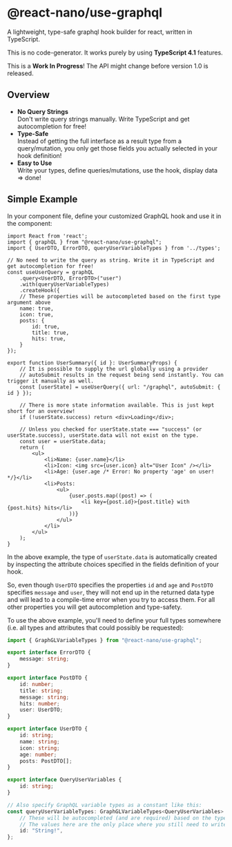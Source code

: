 # @react-nano/use-graphql

A lightweight, type-safe graphql hook builder for react, written in TypeScript.

This is no code-generator. It works purely by using **TypeScript 4.1** features.

This is a **Work In Progress**! The API might change before version 1.0 is released.

## Overview

- **No Query Strings**\
Don't write query strings manually. Write TypeScript and get autocompletion for free!
- **Type-Safe**\
Instead of getting the full interface as a result type from a query/mutation, you only get those fields you actually selected in your hook definition!
- **Easy to Use**\
Write your types, define queries/mutations, use the hook, display data => done!

## Simple Example

In your component file, define your customized GraphQL hook and use it in the component:
```tsx
import React from 'react';
import { graphQL } from "@react-nano/use-graphql";
import { UserDTO, ErrorDTO, queryUserVariableTypes } from '../types';

// No need to write the query as string. Write it in TypeScript and get autocompletion for free!
const useUserQuery = graphQL
    .query<UserDTO, ErrorDTO>("user")
    .with(queryUserVariableTypes)
    .createHook({
    // These properties will be autocompleted based on the first type argument above
    name: true,
    icon: true,
    posts: {
        id: true,
        title: true,
        hits: true,
    }
});

export function UserSummary({ id }: UserSummaryProps) {
    // It is possible to supply the url globally using a provider
    // autoSubmit results in the request being send instantly. You can trigger it manually as well.
    const [userState] = useUserQuery({ url: "/graphql", autoSubmit: { id } });

    // There is more state information available. This is just kept short for an overview!
    if (!userState.success) return <div>Loading</div>;

    // Unless you checked for userState.state === "success" (or userState.success), userState.data will not exist on the type.
    const user = userState.data;
    return (
        <ul>
            <li>Name: {user.name}</li>
            <li>Icon: <img src={user.icon} alt="User Icon" /></li>
            <li>Age: {user.age /* Error: No property 'age' on user! */}</li>
            <li>Posts:
                <ul>
                    {user.posts.map((post) => (
                        <li key={post.id}>{post.title} with {post.hits} hits</li>
                    ))}
                </ul>
            </li>
        </ul>
    );
}

```

In the above example, the type of `userState.data` is automatically created by inspecting the attribute choices specified in the fields definition of your hook.

So, even though `UserDTO` specifies the properties `id` and `age` and `PostDTO` specifies `message` and `user`, they will not end up in the returned data type and will lead to a compile-time error when you try to access them. For all other properties you will get autocompletion and type-safety.

To use the above example, you'll need to define your full types somewhere (i.e. all types and attributes that could possibly be requested):

```TypeScript
import { GraphGLVariableTypes } from "@react-nano/use-graphql";

export interface ErrorDTO {
    message: string;
}

export interface PostDTO {
    id: number;
    title: string;
    message: string;
    hits: number;
    user: UserDTO;
}

export interface UserDTO {
    id: string;
    name: string;
    icon: string;
    age: number;
    posts: PostDTO[];
}

export interface QueryUserVariables {
    id: string;
}

// Also specify GraphQL variable types as a constant like this:
const queryUserVariableTypes: GraphGLVariableTypes<QueryUserVariables> = {
    // These will be autocompleted (and are required) based on the type argument above
    // The values here are the only place where you still need to write GraphQL types.
    id: "String!",
};

```
